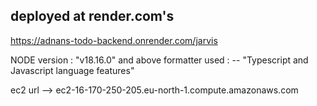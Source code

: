 ## deployed at render.com's


https://adnans-todo-backend.onrender.com/jarvis

NODE version : "v18.16.0" and above
formatter used : -- "Typescript and Javascript language features"

ec2 url --> ec2-16-170-250-205.eu-north-1.compute.amazonaws.com